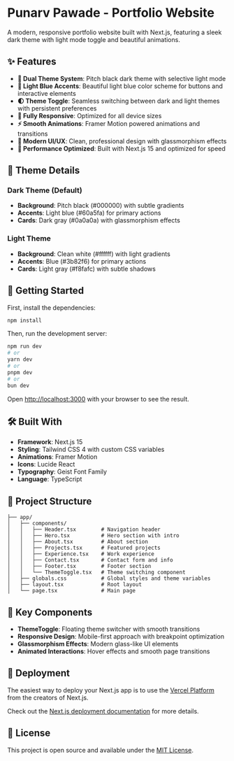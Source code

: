 # Punarv Pawade - Portfolio Website

A modern, responsive portfolio website built with Next.js, featuring a sleek dark theme with light mode toggle and beautiful animations.

## ✨ Features

- **🎨 Dual Theme System**: Pitch black dark theme with selective light mode
- **💙 Light Blue Accents**: Beautiful light blue color scheme for buttons and interactive elements
- **🌓 Theme Toggle**: Seamless switching between dark and light themes with persistent preferences
- **📱 Fully Responsive**: Optimized for all device sizes
- **⚡ Smooth Animations**: Framer Motion powered animations and transitions
- **🎯 Modern UI/UX**: Clean, professional design with glassmorphism effects
- **🚀 Performance Optimized**: Built with Next.js 15 and optimized for speed

## 🎨 Theme Details

### Dark Theme (Default)
- **Background**: Pitch black (#000000) with subtle gradients
- **Accents**: Light blue (#60a5fa) for primary actions
- **Cards**: Dark gray (#0a0a0a) with glassmorphism effects

### Light Theme
- **Background**: Clean white (#ffffff) with light gradients  
- **Accents**: Blue (#3b82f6) for primary actions
- **Cards**: Light gray (#f8fafc) with subtle shadows

## 🚀 Getting Started

First, install the dependencies:

```bash
npm install
```

Then, run the development server:

```bash
npm run dev
# or
yarn dev
# or
pnpm dev
# or
bun dev
```

Open [http://localhost:3000](http://localhost:3000) with your browser to see the result.

## 🛠️ Built With

- **Framework**: Next.js 15
- **Styling**: Tailwind CSS 4 with custom CSS variables
- **Animations**: Framer Motion
- **Icons**: Lucide React
- **Typography**: Geist Font Family
- **Language**: TypeScript

## 📁 Project Structure

```
├── app/
│   ├── components/
│   │   ├── Header.tsx        # Navigation header
│   │   ├── Hero.tsx          # Hero section with intro
│   │   ├── About.tsx         # About section
│   │   ├── Projects.tsx      # Featured projects
│   │   ├── Experience.tsx    # Work experience
│   │   ├── Contact.tsx       # Contact form and info
│   │   ├── Footer.tsx        # Footer section
│   │   └── ThemeToggle.tsx   # Theme switching component
│   ├── globals.css           # Global styles and theme variables
│   ├── layout.tsx            # Root layout
│   └── page.tsx              # Main page
```

## 🎯 Key Components

- **ThemeToggle**: Floating theme switcher with smooth transitions
- **Responsive Design**: Mobile-first approach with breakpoint optimization
- **Glassmorphism Effects**: Modern glass-like UI elements
- **Animated Interactions**: Hover effects and smooth page transitions

## 🚀 Deployment

The easiest way to deploy your Next.js app is to use the [Vercel Platform](https://vercel.com/new?utm_medium=default-template&filter=next.js&utm_source=create-next-app&utm_campaign=create-next-app-readme) from the creators of Next.js.

Check out the [Next.js deployment documentation](https://nextjs.org/docs/app/building-your-application/deploying) for more details.

## 📄 License

This project is open source and available under the [MIT License](LICENSE).
